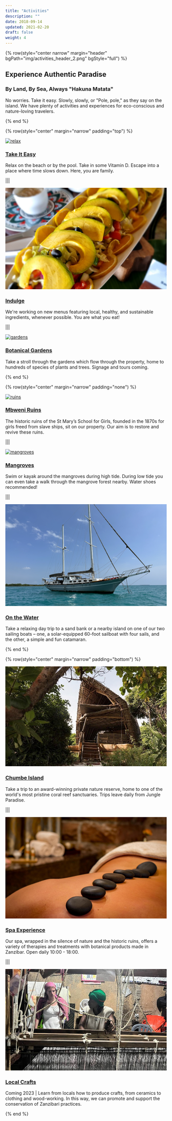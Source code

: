 ```yaml
---
title: "Activities"
description: ""
date: 2018-09-14
updated: 2021-02-20
draft: false
weight: 4
---
```


{% row(style="center narrow" margin="header" bgPath="img/activities_header_2.png" bgStyle="full") %} 

 ## Experience Authentic Paradise
 
 ### By Land, By Sea, Always "Hakuna Matata"

No worries. Take it easy. Slowly, slowly, or "Pole, pole," as they say on the island. We have plenty of activities and experiences for eco-conscious and nature-loving travelers.

{% end %}

{% row(style="center" margin="narrow" padding="top") %}

[![relax](img/relax.png#mx-auto#large)](/activities/relax)

### [Take It Easy](/activities/relax)

Relax on the beach or by the pool. Take in some Vitamin D. Escape into a place where time slows down. Here, you are family.

|||

[![indulge](img/indulge.jpg#mx-auto#large)](/activities/indulge)

### [Indulge](/activities/indulge)

We're working on new menus featuring local, healthy, and sustainable ingredients, whenever possible. You are what you eat!

|||

[![gardens](img/gardens.png#mx-auto#large)](/activities/gardens)

### [Botanical Gardens](/activities/gardens)

Take a stroll through the gardens which flow through the property, home to hundreds of species of plants and trees. Signage and tours coming.

{% end %}

{% row(style="center" margin="narrow" padding="none") %}

[![ruins](img/ruins.png#mx-auto#large)](/activities/ruins)

### [Mbweni Ruins](/activities/ruins)

The historic ruins of the St Mary’s School for Girls, founded in the 1870s for girls freed from slave ships, sit on our property. Our aim is to restore and revive these ruins.

|||

[![mangroves](img/mangroves.png#mx-auto#large)](/activities/mangroves)

### [Mangroves](/activities/mangroves)

Swim or kayak around the mangroves during high tide. During low tide you can even take a walk through the mangrove forest nearby. Water shoes recommended!

|||

[![boats](img/boats.png#mx-auto#large)](/activities/boats)

### [On the Water](/activities/boats)

Take a relaxing day trip to a sand bank or a nearby island on one of our two sailing boats – one, a solar-equipped 60-foot sailboat with four sails, and the other, a simple and fun catamaran.

{% end %}

{% row(style="center" margin="narrow" padding="bottom") %}

[![chumbe](img/chumbe_island.jpeg#mx-auto#large)](/activities/chumbe)

### [Chumbe Island](/activities/chumbe)

Take a trip to an award-winning private nature reserve, home to one of the world's most pristine coral reef sanctuaries. Trips leave daily from Jungle Paradise.

|||

[![spa](img/spa.jpg#mx-auto#large)](/activities/spa)

### [Spa Experience](/activities/spa)

Our spa, wrapped in the silence of nature and the historic ruins, offers a variety of therapies and treatments with botanical products made in Zanzibar. Open daily 10:00 - 18:00.

|||

[![crafts](img/crafts.jpeg#mx-auto#large)](/activities/crafts)

### [Local Crafts](/activities/crafts)

Coming 2023 | Learn from locals how to produce crafts, from ceramics to clothing and wood-working. In this way, we can promote and support the conservation of Zanzibari practices.

{% end %}